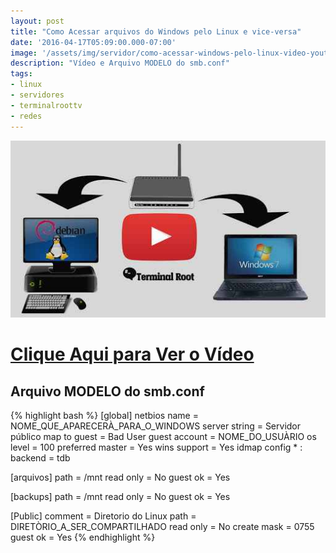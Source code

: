 ```yaml
---
layout: post
title: "Como Acessar arquivos do Windows pelo Linux e vice-versa"
date: '2016-04-17T05:09:00.000-07:00'
image: '/assets/img/servidor/como-acessar-windows-pelo-linux-video-youtube.jpg'
description: "Vídeo e Arquivo MODELO do smb.conf"
tags:
- linux
- servidores
- terminalroottv
- redes
---
```


![Como Acessar arquivos do Windows pelo Linux e vice-versa](/assets/img/servidor/como-acessar-windows-pelo-linux-video-youtube.jpg "Como Acessar arquivos do Windows pelo Linux e vice-versa")


# [Clique Aqui para Ver o Vídeo](https://www.youtube.com/watch?v=WGTbBfdEgJ0)


## Arquivo MODELO do smb.conf

{% highlight bash %}
[global]
	netbios name = NOME_QUE_APARECERÀ_PARA_O_WINDOWS
	server string = Servidor público
	map to guest = Bad User
	guest account = NOME_DO_USUÀRIO
	os level = 100
	preferred master = Yes
	wins support = Yes
	idmap config * : backend = tdb


[arquivos]
	path = /mnt
	read only = No
	guest ok = Yes


[backups]
	path = /mnt
	read only = No
	guest ok = Yes


[Public]
	comment = Diretorio do Linux
	path = DIRETÒRIO_A_SER_COMPARTILHADO
	read only = No
	create mask = 0755
	guest ok = Yes
{% endhighlight %}

<script async src="https://pagead2.googlesyndication.com/pagead/js/adsbygoogle.js"></script>

<!-- Informat -->
<ins class="adsbygoogle"
 style="display:block"
 data-ad-client="ca-pub-2838251107855362"
 data-ad-slot="2327980059"
 data-ad-format="auto"
 data-full-width-responsive="true"></ins>

<script>
(adsbygoogle = window.adsbygoogle || []).push({});
</script>



